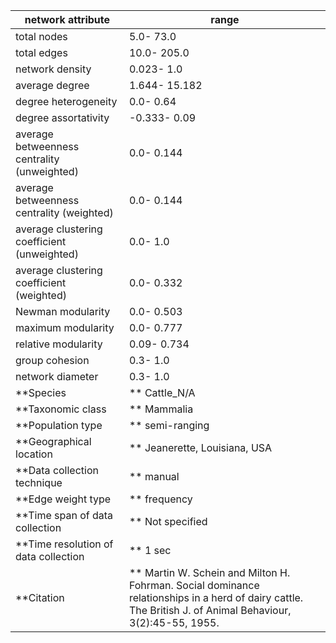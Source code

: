 network attribute|range
---|---
total nodes|5.0- 73.0
total edges|10.0- 205.0
network density|0.023- 1.0
average degree|1.644- 15.182
degree heterogeneity|0.0- 0.64
degree assortativity|-0.333- 0.09
average betweenness centrality (unweighted)|0.0- 0.144
average betweenness centrality (weighted)|0.0- 0.144
average clustering coefficient (unweighted)|0.0- 1.0
average clustering coefficient (weighted)|0.0- 0.332
Newman modularity|0.0- 0.503
maximum modularity|0.0- 0.777
relative modularity|0.09- 0.734
group cohesion|0.3- 1.0
network diameter|0.3- 1.0
**Species|** Cattle_N/A
**Taxonomic class|** Mammalia
**Population type|** semi-ranging
**Geographical location|** Jeanerette, Louisiana, USA
**Data collection technique|** manual 
**Edge weight type|** frequency
**Time span of data collection|** Not specified
**Time resolution of data collection|** 1 sec
**Citation|** Martin W. Schein and Milton H. Fohrman. Social dominance relationships in a herd of dairy cattle. The British J. of Animal Behaviour, 3(2):45-55, 1955.